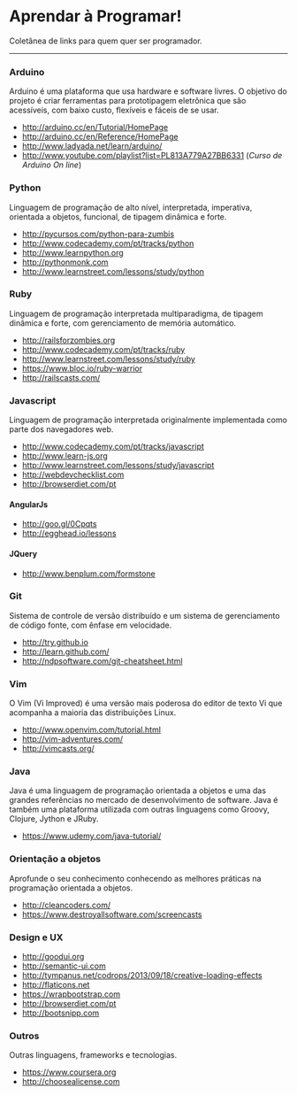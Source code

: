 Aprendar à Programar!
=====================

Coletânea de links para quem quer ser programador.

----------


### Arduino

Arduino é uma plataforma que usa hardware e software livres. O objetivo do projeto é criar ferramentas para prototipagem eletrônica que são acessíveis, com baixo custo, flexíveis e fáceis de se usar.

* http://arduino.cc/en/Tutorial/HomePage
* http://arduino.cc/en/Reference/HomePage
* http://www.ladyada.net/learn/arduino/
* http://www.youtube.com/playlist?list=PL813A779A27BB6331 (_Curso de Arduino On line_)

### Python

Linguagem de programação de alto nível, interpretada, imperativa, orientada a objetos, funcional, de tipagem dinâmica e forte.

* http://pycursos.com/python-para-zumbis
* http://www.codecademy.com/pt/tracks/python
* http://www.learnpython.org
* http://pythonmonk.com
* http://www.learnstreet.com/lessons/study/python

### Ruby

Linguagem de programação interpretada multiparadigma, de tipagem dinâmica e forte, com gerenciamento de memória automático.

* http://railsforzombies.org
* http://www.codecademy.com/pt/tracks/ruby
* http://www.learnstreet.com/lessons/study/ruby
* https://www.bloc.io/ruby-warrior
* http://railscasts.com/

### Javascript

Linguagem de programação interpretada originalmente implementada como parte dos navegadores web.

* http://www.codecademy.com/pt/tracks/javascript
* http://www.learn-js.org
* http://www.learnstreet.com/lessons/study/javascript
* http://webdevchecklist.com
* http://browserdiet.com/pt

#### AngularJs

* http://goo.gl/0Cpqts
* http://egghead.io/lessons

#### JQuery

* http://www.benplum.com/formstone

### Git

Sistema de controle de versão distribuído e um sistema de gerenciamento de código fonte, com ênfase em velocidade.

* http://try.github.io
* http://learn.github.com/
* http://ndpsoftware.com/git-cheatsheet.html

### Vim

O Vim (Vi Improved) é uma versão mais poderosa do editor de texto Vi que acompanha a maioria das distribuições Linux.

* http://www.openvim.com/tutorial.html
* http://vim-adventures.com/
* http://vimcasts.org/

### Java

Java é uma linguagem de programação orientada a objetos e uma das grandes referências no mercado de desenvolvimento de software. Java é também uma  plataforma utilizada com outras linguagens como Groovy, Clojure, Jython e JRuby.

* https://www.udemy.com/java-tutorial/

### Orientação a objetos

Aprofunde o seu conhecimento conhecendo as melhores práticas na programação orientada a objetos.

* http://cleancoders.com/
* https://www.destroyallsoftware.com/screencasts

### Design e UX

* http://goodui.org
* http://semantic-ui.com
* http://tympanus.net/codrops/2013/09/18/creative-loading-effects
* http://flaticons.net
* https://wrapbootstrap.com
* http://browserdiet.com/pt
* http://bootsnipp.com

### Outros

Outras linguagens, frameworks e tecnologias.

* https://www.coursera.org
* http://choosealicense.com 

